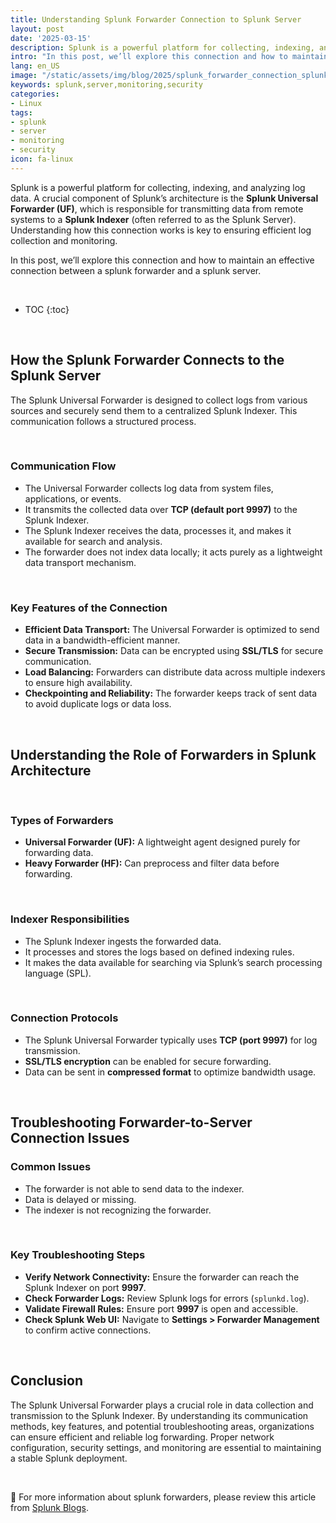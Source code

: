 ```yaml
---
title: Understanding Splunk Forwarder Connection to Splunk Server
layout: post
date: '2025-03-15'
description: Splunk is a powerful platform for collecting, indexing, and analyzing log data. A crucial component of Splunk’s architecture is the Splunk Universal Forwarder (UF).
intro: "In this post, we’ll explore this connection and how to maintain an effective connection between a splunk forwarder and a splunk server." 
lang: en_US
image: "/static/assets/img/blog/2025/splunk_forwarder_connection_splunk_server/splunk_forwarder_connection_splunk_server.jpg"
keywords: splunk,server,monitoring,security
categories:
- Linux
tags:
- splunk
- server
- monitoring
- security
icon: fa-linux
---
```


Splunk is a powerful platform for collecting, indexing, and analyzing log data. A crucial component of Splunk’s architecture is the **Splunk Universal Forwarder (UF)**, which is responsible for transmitting data from remote systems to a **Splunk Indexer** (often referred to as the Splunk Server). Understanding how this connection works is key to ensuring efficient log collection and monitoring.

In this post, we’ll explore this connection and how to maintain an effective connection between a splunk forwarder and a splunk server.

<br>

* TOC 
{:toc}

<br>

## **How the Splunk Forwarder Connects to the Splunk Server**
The Splunk Universal Forwarder is designed to collect logs from various sources and securely send them to a centralized Splunk Indexer. This communication follows a structured process.

<br>

### **Communication Flow**
- The Universal Forwarder collects log data from system files, applications, or events.
- It transmits the collected data over **TCP (default port 9997)** to the Splunk Indexer.
- The Splunk Indexer receives the data, processes it, and makes it available for search and analysis.
- The forwarder does not index data locally; it acts purely as a lightweight data transport mechanism.

<br>

### **Key Features of the Connection**
- **Efficient Data Transport:** The Universal Forwarder is optimized to send data in a bandwidth-efficient manner.
- **Secure Transmission:** Data can be encrypted using **SSL/TLS** for secure communication.
- **Load Balancing:** Forwarders can distribute data across multiple indexers to ensure high availability.
- **Checkpointing and Reliability:** The forwarder keeps track of sent data to avoid duplicate logs or data loss.

<br>

## **Understanding the Role of Forwarders in Splunk Architecture**

<br>

### **Types of Forwarders**
- **Universal Forwarder (UF):** A lightweight agent designed purely for forwarding data.
- **Heavy Forwarder (HF):** Can preprocess and filter data before forwarding.

<br>

### **Indexer Responsibilities**
- The Splunk Indexer ingests the forwarded data.
- It processes and stores the logs based on defined indexing rules.
- It makes the data available for searching via Splunk’s search processing language (SPL).

<br>

### **Connection Protocols**
- The Splunk Universal Forwarder typically uses **TCP (port 9997)** for log transmission.
- **SSL/TLS encryption** can be enabled for secure forwarding.
- Data can be sent in **compressed format** to optimize bandwidth usage.

<br>

## **Troubleshooting Forwarder-to-Server Connection Issues**
### **Common Issues**
- The forwarder is not able to send data to the indexer.
- Data is delayed or missing.
- The indexer is not recognizing the forwarder.

<br>

### **Key Troubleshooting Steps**
- **Verify Network Connectivity:** Ensure the forwarder can reach the Splunk Indexer on port **9997**.
- **Check Forwarder Logs:** Review Splunk logs for errors (`splunkd.log`).
- **Validate Firewall Rules:** Ensure port **9997** is open and accessible.
- **Check Splunk Web UI:** Navigate to **Settings > Forwarder Management** to confirm active connections.

<br>

## **Conclusion**
The Splunk Universal Forwarder plays a crucial role in data collection and transmission to the Splunk Indexer. By understanding its communication methods, key features, and potential troubleshooting areas, organizations can ensure efficient and reliable log forwarding. Proper network configuration, security settings, and monitoring are essential to maintaining a stable Splunk deployment.

<br>

📝 For more information about splunk forwarders, please review this article from [Splunk Blogs](https://www.splunk.com/en_us/blog/learn/splunk-universal-forwarder.html).
